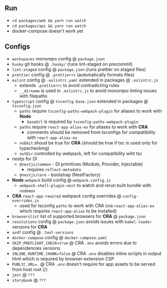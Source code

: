 ## Run

- `cd packages/web && yarn run watch`
- `cd packages/api && yarn run watch`
- docker-compose doesn't work yet

## Configs

- `workspaces` monorepo config @ `package.json`
- `husky` git hooks @ `.husky/` (runs lint-staged on precommit)
- `lint-staged` config @ `package.json` (runs prettier on staged files)
- `prettier` config @ `.prettierrc` (automatically formats files)
- `eslint` config @ `.eslintrc.yaml` extended in packages @ `.eslintrc.js`
  - extends `.prettierrc` to avoid contradicting rules
  - `__dirname` is used in `.eslintrc.js` to avoid monorepo linting issues with filepaths
- `typescript` config @ `tsconfig.base.json` extended in packages @ `tsconfig.json`
  - `paths` require `tsconfig-paths-webpack-plugin` for aliases to work with **Node**
    - `baseUrl` is required by `tsconfig-paths-webpack-plugin`
  - `paths` require `react-app-alias-ex` for aliases to work with **CRA**
    - comments should be removed from tsconfigs for compatibility with `react-app-alias-ex`
  - `noEmit` shoud be true for **CRA** (should be true if tsc is used only for typechecking)
  - `outDir` controlled by webpack, left for compatibility wiht tsc
- nestjs for DI
  - `@nestjs/common` - DI primitives (Module, Provider, Injectable)
    - requires `reflect-metadata`
  - `@nestjs/core` - bootstrap (NestFactory)
- **Node** `webpack` build config @ `webpack.config.js`
  - `webpack-shell-plugin-next` to watch and rerun built bundle with `nodemon`
- **CRA** `react-app-rewired` webpack config overrides @ `config-overrides.js`
  - used for tsconfig `paths` to work with CRA (via `react-app-alias-ex` which requires `react-app-alias` to be installed)
- `browserslist` list of supported browsers for **CRA** @ `package.json`
- `resolutions` config @ `package.json` avoids issues with `babel-loader` versions for **CRA**
- `asdf` config @ `.tool-versions`
- `docker-compose` config @ `docker-compose.yaml`
- `SKIP_PREFLIGHT_CHECK=true` @ CRA `.env` avoids errors due to dependencies versions
- `INLINE_RUNTIME_CHUNK=false` @ CRA `.env` disables inline scripts in output html which is required by browser-extension CSP
- `PUBLIC_URL=.` @ CRA `.env` doesn't require for app assets to be served from host root (/)
- `jest` @ `???`
- `storybook` @ `???`
